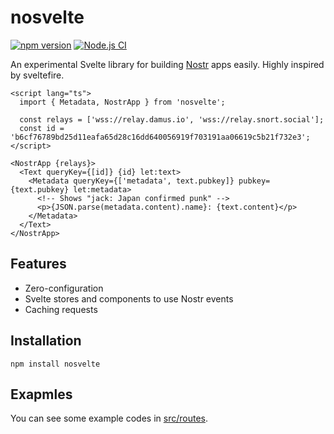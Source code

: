 # nosvelte

[![npm version](https://badge.fury.io/js/nosvelte.svg)](https://badge.fury.io/js/nosvelte)
[![Node.js CI](https://github.com/akiomik/nosvelte/actions/workflows/node-ci.yml/badge.svg)](https://github.com/akiomik/nosvelte/actions/workflows/node-ci.yml)

An experimental Svelte library for building [Nostr](https://nostr.com) apps easily.
Highly inspired by sveltefire.

```svelte
<script lang="ts">
  import { Metadata, NostrApp } from 'nosvelte';

  const relays = ['wss://relay.damus.io', 'wss://relay.snort.social'];
  const id = 'b6cf76789bd25d11eafa65d28c16dd640056919f703191aa06619c5b21f732e3';
</script>

<NostrApp {relays}>
  <Text queryKey={[id]} {id} let:text>
    <Metadata queryKey={['metadata', text.pubkey]} pubkey={text.pubkey} let:metadata>
      <!-- Shows "jack: Japan confirmed punk" -->
      <p>{JSON.parse(metadata.content).name}: {text.content}</p>
    </Metadata>
  </Text>
</NostrApp>
```

## Features

- Zero-configuration
- Svelte stores and components to use Nostr events
- Caching requests

## Installation

```
npm install nosvelte
```

## Exapmles

You can see some example codes in [src/routes](https://github.com/akiomik/nosvelte/tree/main/src/routes).
